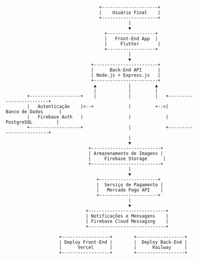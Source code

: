                                    
                                       +---------------------+
                                       |    Usuário Final    |
                                       +---------------------+
                                                  |
                                                  ▼
                                         +------------------+
                                         |   Front-End App  |
                                         |     Flutter       |
                                         +------------------+
                                                  |
                                                  ▼
                                    +------------------------+
                                    |      Back-End API      |
                                    | Node.js + Express.js   |
                                    +------------------------+
                                     ▲            |         ▲
                                     |            |         |
            +-------------------+    |            |         |   +-------------------------+
            |   Autenticação    |<--+             |         +-->|     Banco de Dados      |
            |   Firebase Auth   |                 |             |      PostgreSQL         |
            +-------------------+                 |             +-------------------------+
                                                  |
                                                  ▼
                                   +--------------------------+
                                   | Armazenamento de Imagens |
                                   |     Firebase Storage      |
                                   +--------------------------+
                                                  |
                                                  ▼
                                      +----------------------+
                                      |  Serviço de Pagamento |
                                      |   Mercado Pago API    |
                                      +----------------------+
                                                  |
                                                  ▼
                                  +-----------------------------+
                                  | Notificações e Mensagens    |
                                  | Firebase Cloud Messaging    |
                                  +-----------------------------+

                        +------------------+        +------------------+
                        | Deploy Front-End |        |  Deploy Back-End |
                        |      Vercel      |        |      Railway     |
                        +------------------+        +------------------+
